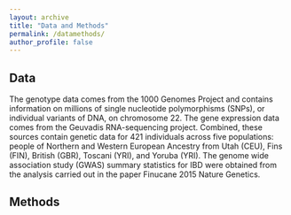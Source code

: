 ```yaml
---
layout: archive
title: "Data and Methods"
permalink: /datamethods/
author_profile: false
---
```


Data
------

The genotype data comes from the 1000 Genomes Project and contains information on millions of single nucleotide polymorphisms (SNPs), or individual variants of DNA, on chromosome 22. The gene expression data comes from the Geuvadis RNA-sequencing project. Combined, these sources contain genetic data for 421 individuals across five populations: people of Northern and Western European Ancestry from Utah (CEU), Fins (FIN), British (GBR), Toscani (YRI), and Yoruba (YRI). The genome wide association study (GWAS) summary statistics for IBD were obtained from the analysis carried out in the paper Finucane 2015 Nature Genetics.

Methods
------
